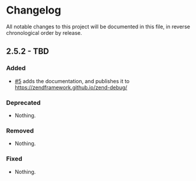 # Changelog

All notable changes to this project will be documented in this file, in reverse chronological order by release.

## 2.5.2 - TBD

### Added

- [#5](https://github.com/zendframework/zend-debug/pull/5) adds the
  documentation, and publishes it to https://zendframework.github.io/zend-debug/

### Deprecated

- Nothing.

### Removed

- Nothing.

### Fixed

- Nothing.
